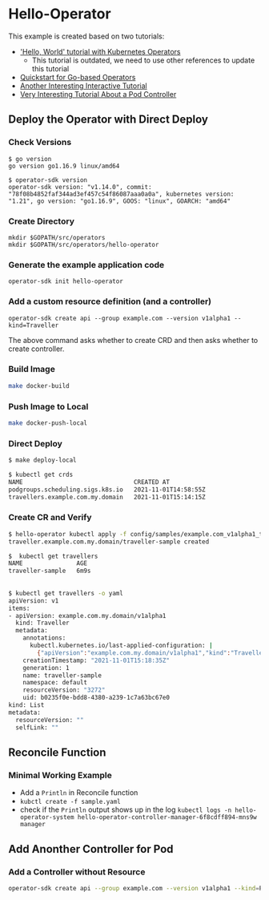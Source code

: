# Hello-Operator

This example is created based on two tutorials:

- ['Hello, World' tutorial with Kubernetes Operators](https://developers.redhat.com/blog/2020/08/21/hello-world-tutorial-with-kubernetes-operators#set_up_your_environment)
	- This tutorial is outdated, we need to use other references to update this tutorial
- [Quickstart for Go-based Operators](https://sdk.operatorframework.io/docs/building-operators/golang/quickstart/)
- [Another Interesting Interactive Tutorial](https://www.katacoda.com/openshift/courses/operatorframework/go-operator-podset)
- [Very Interesting Tutorial About a Pod Controller](https://kubernetes.io/blog/2021/06/21/writing-a-controller-for-pod-labels/)


## Deploy the Operator with Direct Deploy

### Check Versions
```
$ go version
go version go1.16.9 linux/amd64

$ operator-sdk version
operator-sdk version: "v1.14.0", commit: "78f08b4852faf344ad3ef457c54f86087aaa0a0a", kubernetes version: "1.21", go version: "go1.16.9", GOOS: "linux", GOARCH: "amd64"
```

### Create Directory

```
mkdir $GOPATH/src/operators
mkdir $GOPATH/src/operators/hello-operator
```

### Generate the example application code

```
operator-sdk init hello-operator
```

### Add a custom resource definition (and a controller)

```
operator-sdk create api --group example.com --version v1alpha1 --kind=Traveller
```

The above command asks whether to create CRD and then asks whether to create controller. 

### Build Image

```bash
make docker-build
```

### Push Image to Local

```bash
make docker-push-local
```

### Direct Deploy

```bash
$ make deploy-local

$ kubectl get crds
NAME                               CREATED AT
podgroups.scheduling.sigs.k8s.io   2021-11-01T14:58:55Z
travellers.example.com.my.domain   2021-11-01T15:14:15Z

```

### Create CR and Verify
```bash
$ hello-operator kubectl apply -f config/samples/example.com_v1alpha1_traveller.yaml
traveller.example.com.my.domain/traveller-sample created

$  kubectl get travellers
NAME               AGE
traveller-sample   6m9s
 
 
$ kubectl get travellers -o yaml
apiVersion: v1
items:
- apiVersion: example.com.my.domain/v1alpha1
  kind: Traveller
  metadata:
    annotations:
      kubectl.kubernetes.io/last-applied-configuration: |
        {"apiVersion":"example.com.my.domain/v1alpha1","kind":"Traveller","metadata":{"annotations":{},"name":"traveller-sample","namespace":"default"},"spec":null}
    creationTimestamp: "2021-11-01T15:18:35Z"
    generation: 1
    name: traveller-sample
    namespace: default
    resourceVersion: "3272"
    uid: b0235f0e-bdd8-4380-a239-1c7a63bc67e0
kind: List
metadata:
  resourceVersion: ""
  selfLink: ""
```

## Reconcile Function

### Minimal Working Example

- Add a `Println` in Reconcile function
- `kubctl create -f sample.yaml`
-  check if the `Println` output shows up in the log `kubectl logs -n hello-operator-system hello-operator-controller-manager-6f8cdff894-mns9w manager` 


## Add Anonther Controller for Pod

### Add a Controller without Resource

```bash
operator-sdk create api --group example.com --version v1alpha1 --kind=Pod --controller=true --resource=false
```
